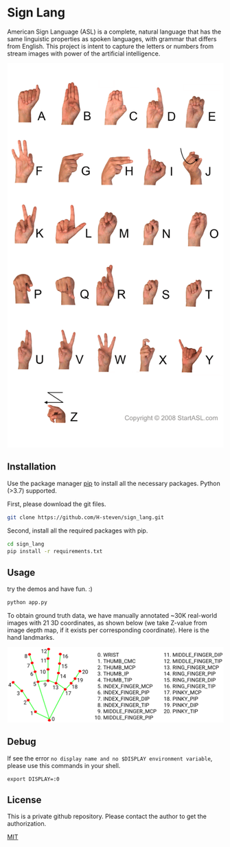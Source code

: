 # Sign Lang

American Sign Language (ASL) is a complete, natural language that has the same linguistic properties as spoken languages, with grammar that differs from English. This project is intent to capture the letters or numbers from stream images with power of the artificial intelligence.

![Sign_lang](docs/sign_lang.png)

## Installation

Use the package manager [pip](https://pip.pypa.io/en/stable/) to install all the necessary packages.
Python (>3.7) supported.

First, please download the git files.

```bash
git clone https://github.com/H-steven/sign_lang.git
```

Second, install all the required packages with pip.

```bash
cd sign_lang
pip install -r requirements.txt
```

## Usage

try the demos and have fun. :)

```python
python app.py
```

To obtain ground truth data, we have manually annotated ~30K real-world images with 21 3D coordinates, as shown below (we take Z-value from image depth map, if it exists per corresponding coordinate). Here is the hand landmarks.

![hand_landmarks](docs/hand_landmarks.png)

## Debug

If see the error `no display name and no $DISPLAY environment variable`, 
please use this commands in your shell.

```shell
export DISPLAY=:0
```

## License

This is a private github repository. Please contact the author to get the authorization.

[MIT](https://choosealicense.com/licenses/mit/)
